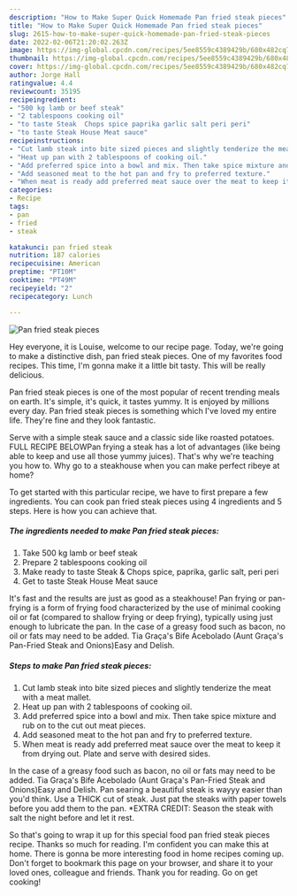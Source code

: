 ```yaml
---
description: "How to Make Super Quick Homemade Pan fried steak pieces"
title: "How to Make Super Quick Homemade Pan fried steak pieces"
slug: 2615-how-to-make-super-quick-homemade-pan-fried-steak-pieces
date: 2022-02-06T21:20:02.263Z
image: https://img-global.cpcdn.com/recipes/5ee8559c4389429b/680x482cq70/pan-fried-steak-pieces-recipe-main-photo.jpg
thumbnail: https://img-global.cpcdn.com/recipes/5ee8559c4389429b/680x482cq70/pan-fried-steak-pieces-recipe-main-photo.jpg
cover: https://img-global.cpcdn.com/recipes/5ee8559c4389429b/680x482cq70/pan-fried-steak-pieces-recipe-main-photo.jpg
author: Jorge Hall
ratingvalue: 4.4
reviewcount: 35195
recipeingredient:
- "500 kg lamb or beef steak"
- "2 tablespoons cooking oil"
- "to taste Steak  Chops spice paprika garlic salt peri peri"
- "to taste Steak House Meat sauce"
recipeinstructions:
- "Cut lamb steak into bite sized pieces and slightly tenderize the meat with a meat mallet."
- "Heat up pan with 2 tablespoons of cooking oil."
- "Add preferred spice into a bowl and mix. Then take spice mixture and rub on to the cut out meat pieces."
- "Add seasoned meat to the hot pan and fry to preferred texture."
- "When meat is ready add preferred meat sauce over the meat to keep it from drying out. Plate and serve with desired sides."
categories:
- Recipe
tags:
- pan
- fried
- steak

katakunci: pan fried steak 
nutrition: 187 calories
recipecuisine: American
preptime: "PT10M"
cooktime: "PT49M"
recipeyield: "2"
recipecategory: Lunch

---
```



![Pan fried steak pieces](https://img-global.cpcdn.com/recipes/5ee8559c4389429b/680x482cq70/pan-fried-steak-pieces-recipe-main-photo.jpg)

Hey everyone, it is Louise, welcome to our recipe page. Today, we're going to make a distinctive dish, pan fried steak pieces. One of my favorites food recipes. This time, I'm gonna make it a little bit tasty. This will be really delicious.

Pan fried steak pieces is one of the most popular of recent trending meals on earth. It's simple, it's quick, it tastes yummy. It is enjoyed by millions every day. Pan fried steak pieces is something which I've loved my entire life. They're fine and they look fantastic.

Serve with a simple steak sauce and a classic side like roasted potatoes. FULL RECIPE BELOWPan frying a steak has a lot of advantages (like being able to keep and use all those yummy juices). That&#39;s why we&#39;re teaching you how to. Why go to a steakhouse when you can make perfect ribeye at home?


To get started with this particular recipe, we have to first prepare a few ingredients. You can cook pan fried steak pieces using 4 ingredients and 5 steps. Here is how you can achieve that.

<!--inarticleads1-->

##### The ingredients needed to make Pan fried steak pieces:

1. Take 500 kg lamb or beef steak
1. Prepare 2 tablespoons cooking oil
1. Make ready to taste Steak &amp; Chops spice, paprika, garlic salt, peri peri
1. Get to taste Steak House Meat sauce


It&#39;s fast and the results are just as good as a steakhouse! Pan frying or pan-frying is a form of frying food characterized by the use of minimal cooking oil or fat (compared to shallow frying or deep frying), typically using just enough to lubricate the pan. In the case of a greasy food such as bacon, no oil or fats may need to be added. Tia Graça&#39;s Bife Acebolado (Aunt Graça&#39;s Pan-Fried Steak and Onions)Easy and Delish. 

<!--inarticleads2-->

##### Steps to make Pan fried steak pieces:

1. Cut lamb steak into bite sized pieces and slightly tenderize the meat with a meat mallet.
1. Heat up pan with 2 tablespoons of cooking oil.
1. Add preferred spice into a bowl and mix. Then take spice mixture and rub on to the cut out meat pieces.
1. Add seasoned meat to the hot pan and fry to preferred texture.
1. When meat is ready add preferred meat sauce over the meat to keep it from drying out. Plate and serve with desired sides.


In the case of a greasy food such as bacon, no oil or fats may need to be added. Tia Graça&#39;s Bife Acebolado (Aunt Graça&#39;s Pan-Fried Steak and Onions)Easy and Delish. Pan searing a beautiful steak is wayyy easier than you&#39;d think. Use a THICK cut of steak. Just pat the steaks with paper towels before you add them to the pan. *EXTRA CREDIT: Season the steak with salt the night before and let it rest. 

So that's going to wrap it up for this special food pan fried steak pieces recipe. Thanks so much for reading. I'm confident you can make this at home. There is gonna be more interesting food in home recipes coming up. Don't forget to bookmark this page on your browser, and share it to your loved ones, colleague and friends. Thank you for reading. Go on get cooking!
